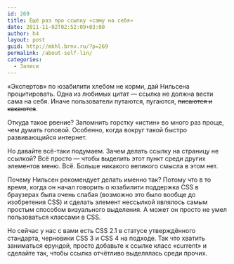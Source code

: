 ```yaml
---
id: 269
title: Ещё раз про ссылку «саму на себя»
date: 2011-11-02T02:52:09+03:00
author: h4
layout: post
guid: http://mkhl.brnv.ru/?p=269
permalink: /about-self-lin/
categories:
  - Записи
---
```

«Экспертов» по юзабилити хлебом не корми, дай Нильсена процитировать. Одна из любимых цитат — ссылка не должна вести сама на себя. Иначе пользователи путаются, пугаются, <span style="text-decoration: line-through;">писаются и какаются</span>.

Откуда такое рвение? Запомнить горстку «истин» во много раз проще, чем думать головой. Особенно, когда вокруг такой быстро развивающийся интернет.

Но давайте всё-таки подумаем. Зачем делать ссылку на страницу не ссылкой? Всё просто — чтобы выделить этот пункт среди других элементов меню. Всё. Больше никакого великого смысла в этом нет.

Почему Нильсен рекомендует делать именно так? Потому что в то время, когда он начал говорить о юзабилити поддержка CSS в браузерах была очень слабая (возможно это было вообще до изобретения CSS) и сделать элемент нессылкой являлось самым простым способом визуального выделения. А может он просто не умел пользоваться классами в CSS.

Но сейчас у нас с вами есть CSS 2.1 в статусе утверждённого стандарта, черновики CSS 3 и CSS 4 на подходе. Так что хватить заниматься ерундой, просто добавьте к ссылке класс &#171;current&#187; и сделайте так, чтобы ссылка отчётливо выделялась среди прочих.